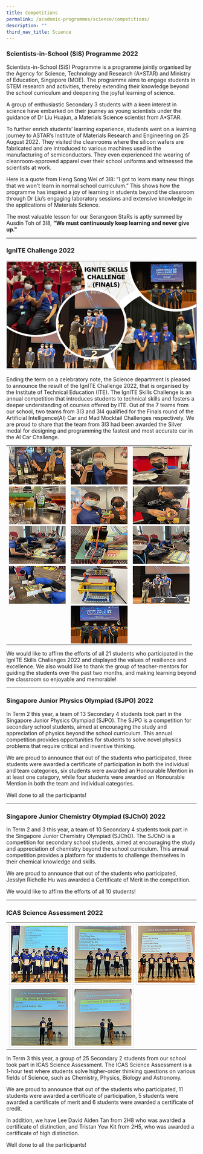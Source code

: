 ```yaml
---
title: Competitions
permalink: /academic-programmes/science/competitions/
description: ""
third_nav_title: Science
---
```

### Scientists-in-School (SiS) Programme 2022

Scientists-in-School (SiS) Programme is a programme jointly organised by the Agency for Science, Technology and Research (A*STAR) and Ministry of Education, Singapore (MOE). The programme aims to engage students in STEM research and activities, thereby extending their knowledge beyond the school curriculum and deepening the joyful learning of science. 

A group of enthusiastic Secondary 3 students with a keen interest in science have embarked on their journey as young scientists under the guidance of Dr Liu Huajun, a Materials Science scientist from A*STAR.

To further enrich students’ learning experience, students went on a learning journey to ASTAR’s Institute of Materials Research and Engineering on 25 August 2022. They visited the cleanrooms where the silicon wafers are fabricated and are introduced to various machines used in the manufacturing of semiconductors. They even experienced the wearing of cleanroom-approved apparel over their school uniforms and witnessed the scientists at work. 

Here is a quote from Heng Song Wei of 3I8: “I got to learn many new things that we won't learn in normal school curriculum.” This shows how the programme has inspired a joy of learning in students beyond the classroom through Dr Liu’s engaging laboratory sessions and extensive knowledge in the applications of Materials Science. 

The most valuable lesson for our Serangoon StaRs is aptly summed by Ausdin Toh of 3I8, **"We must continuously keep learning and never give up."**

<hr>

### IgnITE Challenge 2022

![](/images/IgnITE%20Finals%202022/ignITE%20Finals%202022.png)

Ending the term on a celebratory note, the Science department is pleased to announce the result of the IgnITE Challenge 2022, that is organised by the Institute of Technical Education (ITE).  The IgnITE Skills Challenge is an annual competition that introduces students to technical skills and fosters a deeper understanding of courses offered by ITE. Out of the 7 teams from our school, two teams from 3I3 and 3I4  qualified for the Finals round of the Artificial Intelligence(AI) Car and Mad Mocktail Challenges respectively. We are proud to share that the team from 3I3 had been awarded the Silver medal for designing and programming the fastest and most accurate car in the AI Car Challenge. 

<table>
  <tr>
    <td><a target="_blank" href="/images/IgnITE%20Finals%202022/img_01.png">
<img src="/images/IgnITE%20Finals%202022/img_01_tn.png" style="width:150px; height:100px; Float: Left">
</a></td>
    <td><a target="_blank" href="/images/IgnITE%20Finals%202022/img_02.png">
<img src="/images/IgnITE%20Finals%202022/img_02_tn.png" style="width:150px; height:100px; Float: Left">
</a></td>
    <td><a target="_blank" href="/images/IgnITE%20Finals%202022/img_03.png">
<img src="/images/IgnITE%20Finals%202022/img_03_tn.png" style="width:150px; height:100px; Float: Left">
</a></td>
  </tr>
  <tr>
    <td><a target="_blank" href="/images/IgnITE%20Finals%202022/img_04.png">
<img src="/images/IgnITE%20Finals%202022/img_04_tn.png" style="width:150px; height:100px; Float: Left">
</a></td>
    <td><a target="_blank" href="/images/IgnITE%20Finals%202022/img_05.png">
<img src="/images/IgnITE%20Finals%202022/img_05_tn.png" style="width:150px; height:100px; Float: Left">
</a></td>
    <td><a target="_blank" href="/images/IgnITE%20Finals%202022/img_06.png">
<img src="/images/IgnITE%20Finals%202022/img_06_tn.png" style="width:150px; height:100px; Float: Left">
</a></td>
  </tr>
 <tr>
    <td><a target="_blank" href="/images/IgnITE%20Finals%202022/img_07.png">
<img src="/images/IgnITE%20Finals%202022/img_07_tn.png" style="width:150px; height:100px; Float: Left">
</a></td>
    <td><a target="_blank" href="/images/IgnITE%20Finals%202022/img_08.png">
<img src="/images/IgnITE%20Finals%202022/img_08_tn.png" style="width:150px; height:100px; Float: Left">
</a></td>
    <td><a target="_blank" href="/images/IgnITE%20Finals%202022/img_09.png">
<img src="/images/IgnITE%20Finals%202022/img_09_tn.png" style="width:150px; height:100px; Float: Left">
</a></td>
  </tr>
<tr>
    <td><a target="_blank" href="/images/IgnITE%20Finals%202022/img_10.png">
<img src="/images/IgnITE%20Finals%202022/img_10_tn.png" style="width:150px; height:100px; Float: Left">
</a></td>
    <td><a target="_blank" href="/images/IgnITE%20Finals%202022/img_11.png">
<img src="/images/IgnITE%20Finals%202022/img_11_tn.png" style="width:150px; height:100px; Float: Left">
</a></td>
    <td><a target="_blank" href="/images/IgnITE%20Finals%202022/img_12.png">
<img src="/images/IgnITE%20Finals%202022/img_12_tn.png" style="width:150px; height:100px; Float: Left">
</a></td>
  </tr>
<tr>
    <td></td>
    <td><a target="_blank" href="/images/IgnITE%20Finals%202022/img_13.png">
<img src="/images/IgnITE%20Finals%202022/img_13_tn.png" style="width:150px; height:100px; Float: Left">
</a></td>
    <td></td>
  </tr>
</table>

We would like to affirm the efforts of all 21 students who participated in the IgnITE Skills Challenges 2022 and displayed the values of resilience and excellence. We also would like to thank the group of teacher-mentors for guiding the students over the past two months, and making learning beyond the classroom so enjoyable and memorable!

<hr>

### Singapore Junior Physics Olympiad (SJPO) 2022

In Term 2 this year, a team of 13 Secondary 4 students took part in the Singapore Junior Physics Olympiad (SJPO). The SJPO is a competition for secondary school students, aimed at encouraging the study and appreciation of physics beyond the school curriculum. This annual competition provides opportunities for students to solve novel physics problems that require critical and inventive thinking.

We are proud to announce that out of the students who participated, three students were awarded a certificate of participation in both the individual and team categories, six students were awarded an Honourable Mention in at least one category, while four students were awarded an Honourable Mention in both the team and individual categories.

Well done to all the participants!

<hr>

### Singapore Junior Chemistry Olympiad (SJChO) 2022

In Term 2 and 3 this year, a team of 10 Secondary 4 students took part in the Singapore Junior Chemistry Olympiad (SJChO). The SJChO is a competition for secondary school students, aimed at encouraging the study and appreciation of chemistry beyond the school curriculum. This annual competition provides a platform for students to challenge themselves in their chemical knowledge and skills.

We are proud to announce that out of the students who participated, Jesslyn Richelle Hu was awarded a Certificate of Merit in the competition. 

We would like to affirm the efforts of all 10 students!

<hr>

### ICAS Science Assessment 2022

<table>
  <tr>
    <td><a target="_blank" href="/images/ICAS%202022/IMG_01_resized.png">
<img src="/images/ICAS%202022/IMG_01_tn.png" style="width:150px; height:150px; border:0.5px solid Gainsboro; padding: 5px; Float: Left">
</a></td>
    <td><a target="_blank" href="/images/ICAS%202022/IMG_02_resized.png">
<img src="/images/ICAS%202022/IMG_02_tn.png" style="width:150px; height:150px; border:0.5px solid Gainsboro; padding: 5px; Float: Left">
</a></td>
    <td><a target="_blank" href="/images/ICAS%202022/IMG_03_resized.png">
<img src="/images/ICAS%202022/IMG_03_tn.png" style="width:150px; height:150px; border:0.5px solid Gainsboro; padding: 5px; Float: Left">
</a></td>
  </tr>
  <tr>
    <td><a target="_blank" href="/images/ICAS%202022/IMG_04_resized.png">
<img src="/images/ICAS%202022/IMG_04_tn.png" style="width:150px; height:150px; border:0.5px solid Gainsboro; padding: 5px; Float: Left">
</a></td>
    <td><a target="_blank" href="/images/ICAS%202022/IMG_05_resized.png">
<img src="/images/ICAS%202022/IMG_05_tn.png" style="width:150px; height:150px; border:0.5px solid Gainsboro; padding: 5px; Float: Left">
</a></td>
  </tr>
</table>

In Term 3 this year, a group of 25 Secondary 2 students from our school took part in ICAS Science Assessment. The ICAS Science Assessment is a 1-hour test where students solve higher-order thinking questions on various fields of Science, such as Chemistry, Physics, Biology and Astronomy.

We are proud to announce that out of the students who participated, 11 students were awarded a certificate of participation, 5 students were awarded a certificate of merit and 6 students were awarded a certificate of credit.

In addition, we have Lee David Aiden Tan from 2H8 who was awarded a certificate of distinction, and Tristan Yew Kit from 2H5, who was awarded a certificate of high distinction.

Well done to all the participants!